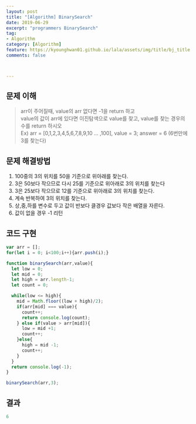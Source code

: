 ```yaml
---
layout: post
title: "[Algorithm] BinarySearch"
date: 2019-06-29
excerpt: "programmers BinarySearch"
tag:
- Algorithm
category: [Algorithm]
feature: https://kyounghwan01.github.io/lala/assets/img/title/bj_title.jpg
comments: false



---
```



## 문제 이해

> arr이 주어질때, value의 arr 없다면 -1을 return 하고 <br>
> value의 값이 arr에 있다면 이진탐색으로 value를 찾고, value를 찾는 경우의 수를 return 하시오 <br>
> Ex) arr = [0,1,2,3,4,5,6,7,8,9,10 … ,100], value = 3; answer = 6 (6번만에 3를 찾는다)

## 문제 해결방법

1. 100중의 3의 위치를 50을 기준으로 위아래를 찾는다. 
2. 3은 50보다 작으므로 다시 25를 기준으로 위아래로 3의 위치를 찾는다
3. 3은 25보다 작으므로 12를 기준으로 위아래로 3의 위치를 찾는다.
4. 계속 반복하여 3의 위치를 찾는다.
5. 상,중,하를 변수로 두고 값이 반보다 클경우 값보다 작은 배열을 자른다.
6. 값이 없을 경우 -1 리턴 

## 코드 구현

```js
var arr = [];
for(let i = 0; i<100;i++){arr.push(i);}

function binarySearch(arr,value){
  let low = 0;
  let mid = 0;
  let high = arr.length-1;
  let count = 0;

  while(low <= high){
    mid = Math.floor((low + high)/2);
    if(arr[mid] === value){
      count++;
      return console.log(count);
    } else if(value > arr[mid]){
      low = mid +1;
      count++;
    }else{
      high = mid -1;
      count++;
    }
  }
  return console.log(-1);
}

binarySearch(arr,3);

```

## 결과

```js
6
```

